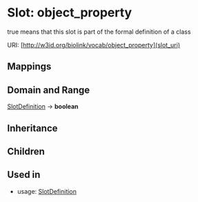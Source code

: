 # Slot: object_property


true means that this slot is part of the formal definition of a class

URI: [http://w3id.org/biolink/vocab/object_property](slot_uri)
## Mappings

## Domain and Range

[SlotDefinition](SlotDefinition.md) -> **boolean**
## Inheritance

## Children

## Used in

 *  usage: [SlotDefinition](SlotDefinition.md)
